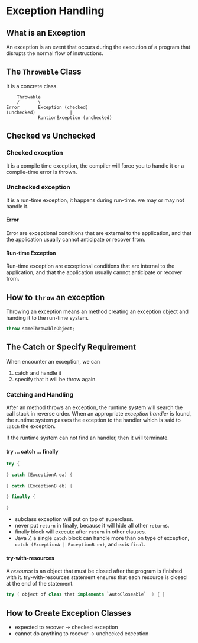 # Exception Handling
## What is an Exception
An exception is an event that occurs during the execution of a program that disrupts the normal flow of instructions.


## The `Throwable` Class
It is a concrete class. 

```
	Throwable
	/		\
Error		Exception (checked)
(unchecked)				|
			RuntionException (unchecked)
```


## Checked vs Unchecked
### Checked exception 
It is a compile time exception, the compiler will force you to handle it or a compile-time error is thrown.

### Unchecked exception
It is a run-time exception, it happens during run-time. we may or may not handle it.

#### Error
Error are exceptional conditions that are external to the application, and that the application usually cannot anticipate or recover from.

#### Run-time Exception
Run-time exception are exceptional conditions that are internal to the application, and that the application usually cannot anticipate or recover from.


## How to `throw` an exception
Throwing an exception means an method creating an exception object and handing it to the run-time system.

```java
throw someThrowableObject;
```


## The Catch or Specify Requirement
When encounter an exception, we can
  1. catch and handle it
  2. specify that it will be throw again.

### Catching and Handling
After an method throws an exception, the runtime system will search the call stack in reverse order. When an appropriate *exception handler* is found, the runtime system passes the exception to the handler which is said to `catch` the exception.

If the runtime system can not find an handler, then it will terminate.

#### try ... catch ... finally
```java
try {
	
} catch (ExceptionA ea) {
	
} catch (ExceptionB eb) {
	
} finally {
	
}
```
* subclass exception will put on top of superclass.
* never put `return` in finally, because it will hide all other `return`s.
* finally block will execute after `return` in other clauses.
* Java 7, a single `catch` block can handle more than on type of exception, `catch (ExceptionA | ExceptionB ex)`, and `ex` is `final`.

#### try-with-resources
A *resource* is an object that must be closed after the program is finished with it. try-with-resources statement ensures that each resource is closed at the end of the statement.

```java
try ( object of class that implements `AutoCloseable`  ) { }
```

## How to Create Exception Classes
* expected to recover -> checked exception
* cannot do anything to recover -> unchecked exception

